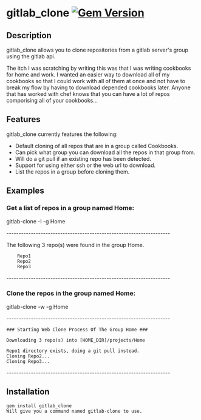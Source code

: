 # gitlab_clone  [![Gem Version](https://badge.fury.io/rb/gitlab_clone.png)](http://badge.fury.io/rb/gitlab_clone)

## Description
gitlab_clone allows you to clone repositories from a gitlab server's group using the gitlab api. 

The itch I was scratching by writing this was that I was writing cookbooks for home and work. I wanted an easier way to download all of my cookbooks so that I could work with all of them at once and not have to break my flow by having to download depended cookbooks later. Anyone that has worked with chef knows that you can have a lot of repos comporising all of your cookbooks...

## Features
gitlab_clone currently features the following:

* Default cloning of all repos that are in a group called Cookbooks.
* Can pick what group you can download all the repos in that group from. 
* Will do a git pull if an existing repo has been detected. 
* Support for using either ssh or the web url to download. 
* List the repos in a group before cloning them. 

## Examples
### Get a list of repos in a group named Home:
  gitlab-clone -l -g Home
  
  \-------------------------------------------------------------------
  
  
  The following 3 repo(s) were found in the group Home.

		Repo1
		Repo2
		Repo3

\-------------------------------------------------------------------

### Clone the repos in the group named Home:
  gitlab-clone -w -g Home

\-------------------------------------------------------------------


	### Starting Web Clone Process Of The Group Home ###

	Downloading 3 repo(s) into [HOME_DIR]/projects/Home

	Repo1 directory exists, doing a git pull instead.
	Cloning Repo2...
	Cloning Repo3...

\-------------------------------------------------------------------


## Installation

    gem install gitlab_clone 
    Will give you a command named gitlab-clone to use.

